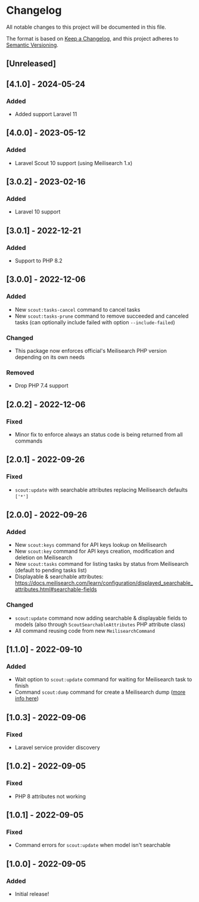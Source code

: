 # Changelog

All notable changes to this project will be documented in this file.

The format is based on [Keep a Changelog](https://keepachangelog.com/en/1.0.0/),
and this project adheres to [Semantic Versioning](https://semver.org/spec/v2.0.0.html).

## [Unreleased]

## [4.1.0] - 2024-05-24

### Added

- Added support Laravel 11

## [4.0.0] - 2023-05-12

### Added

- Laravel Scout 10 support (using Meilisearch 1.x)

## [3.0.2] - 2023-02-16

### Added

- Laravel 10 support

## [3.0.1] - 2022-12-21

### Added

- Support to PHP 8.2

## [3.0.0] - 2022-12-06

### Added

- New `scout:tasks-cancel` command to cancel tasks
- New `scout:tasks-prune` command to remove succeeded and canceled tasks (can optionally include failed with option `--include-failed`)

### Changed

- This package now enforces official's Meilisearch PHP version depending on its own needs

### Removed

- Drop PHP 7.4 support

## [2.0.2] - 2022-12-06

### Fixed

- Minor fix to enforce always an status code is being returned from all commands

## [2.0.1] - 2022-09-26

### Fixed

- `scout:update` with searchable attributes replacing Meilisearch defaults `['*']`

## [2.0.0] - 2022-09-26

### Added

- New `scout:keys` command for API keys lookup on Meilisearch
- New `scout:key` command for API keys creation, modification and deletion on Meilisearch
- New `scout:tasks` command for listing tasks by status from Meilisearch (default to pending tasks list)
- Displayable & searchable attributes: https://docs.meilisearch.com/learn/configuration/displayed_searchable_attributes.html#searchable-fields

### Changed

- `scout:update` command now adding searchable & displayable fields to models (also through `ScoutSearchableAttributes` PHP attribute class)
- All command reusing code from new `MeilisearchCommand`

## [1.1.0] - 2022-09-10

### Added

- Wait option to `scout:update` command for waiting for Meilisearch task to finish
- Command `scout:dump` command for create a Meilisearch dump ([more info here](https://docs.meilisearch.com/learn/advanced/dumps.html))

## [1.0.3] - 2022-09-06

### Fixed

- Laravel service provider discovery

## [1.0.2] - 2022-09-05

### Fixed

- PHP 8 attributes not working

## [1.0.1] - 2022-09-05

### Fixed

- Command errors for `scout:update` when model isn't searchable

## [1.0.0] - 2022-09-05

### Added

- Initial release!
